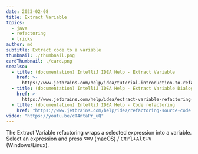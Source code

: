 ```yaml
---
date: 2023-02-08
title: Extract Variable
topics:
  - java
  - refactoring
  - tricks
author: md
subtitle: Extract code to a variable
thumbnail: ./thumbnail.png
cardThumbnail: ./card.png
seealso:
  - title: (documentation) IntelliJ IDEA Help - Extract Variable
    href: >-
      https://www.jetbrains.com/help/idea/tutorial-introduction-to-refactoring.html#4d4fe75d
  - title: (documentation) IntelliJ IDEA Help - Extract Variable Dialog
    href: >-
      https://www.jetbrains.com/help/idea/extract-variable-refactoring-dialog.html
  - title: (documentation) IntelliJ IDEA Help - Code refactoring
    href: "https://www.jetbrains.com/help/idea/refactoring-source-code.html"
video: "https://youtu.be/cT4ntaPr_uQ"
---
```


The Extract Variable refactoring wraps a selected expression into a variable. Select an expression and press <kbd>⌥⌘V</kbd> (macOS) / <kbd>Ctrl+Alt+V</kbd> (Windows/Linux).
